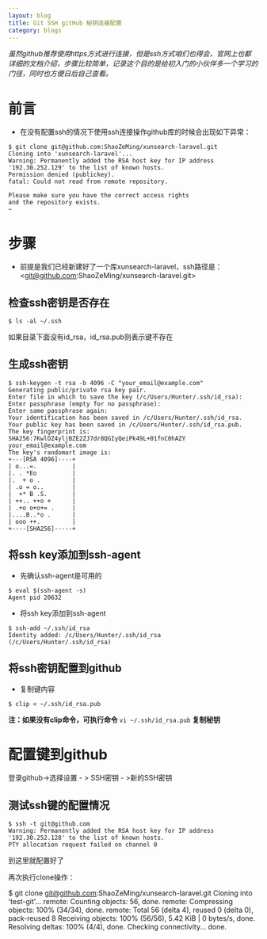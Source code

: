 ```yaml
---
layout: blog
title: Git SSH gitHub 秘钥连接配置
category: blogs
---
```


*虽然github推荐使用https方式进行连接，但是ssh方式咱们也得会，官网上也都详细的文档介绍，步骤比较简单，记录这个目的是给初入门的小伙伴多一个学习的门径，同时也方便日后自己查看。*

# 前言

- 在没有配置ssh的情况下使用ssh连接操作github库的时候会出现如下异常：

```
$ git clone git@github.com:ShaoZeMing/xunsearch-laravel.git
Cloning into 'xunsearch-laravel'...
Warning: Permanently added the RSA host key for IP address '192.30.252.129' to the list of known hosts.
Permission denied (publickey).
fatal: Could not read from remote repository.

Please make sure you have the correct access rights
and the repository exists.
~
```
# 步骤

- 前提是我们已经新建好了一个库xunsearch-laravel，ssh路径是：<git@github.com:ShaoZeMing/xunsearch-laravel.git>

## 检查ssh密钥是否存在

```
$ ls -al ~/.ssh
```
如果目录下面没有id_rsa，id_rsa.pub则表示键不存在

## 生成ssh密钥

```
$ ssh-keygen -t rsa -b 4096 -C "your_email@example.com"
Generating public/private rsa key pair.
Enter file in which to save the key (/c/Users/Hunter/.ssh/id_rsa):
Enter passphrase (empty for no passphrase):
Enter same passphrase again:
Your identification has been saved in /c/Users/Hunter/.ssh/id_rsa.
Your public key has been saved in /c/Users/Hunter/.ssh/id_rsa.pub.
The key fingerprint is:
SHA256:7KwlOZ4yljBZE2ZJ7dr8QGIyQeiPk49L+01fnC0hAZY your_email@example.com
The key's randomart image is:
+---[RSA 4096]----+
| o...=.          |
|. . *Eo          |
|.  + o .         |
| .o = o..        |
|  +* B .S.       |
| ++.. ++o +      |
| .+o o+o+= .     |
|....B..*o .      |
| ooo ++.         |
+----[SHA256]-----+
```

## 将ssh key添加到ssh-agent

- 先确认ssh-agent是可用的

```
$ eval $(ssh-agent -s)
Agent pid 20632
```

- 将ssh key添加到ssh-agent

```
$ ssh-add ~/.ssh/id_rsa
Identity added: /c/Users/Hunter/.ssh/id_rsa (/c/Users/Hunter/.ssh/id_rsa)
```

## 将ssh密钥配置到github

- 复制键内容

```
$ clip < ~/.ssh/id_rsa.pub
```
**注：如果没有clip命令，可执行命令** `vi ~/.ssh/id_rsa.pub` **复制秘钥**

# 配置键到github
登录github->选择设置 - > SSH密钥 - >新的SSH密钥

## 测试ssh键的配置情况

```
$ ssh -t git@github.com
Warning: Permanently added the RSA host key for IP address '192.30.252.128' to the list of known hosts.
PTY allocation request failed on channel 0
```
到这里就配置好了

再次执行clone操作：

$ git clone git@github.com:ShaoZeMing/xunsearch-laravel.git
Cloning into 'test-git'...
remote: Counting objects: 56, done.
remote: Compressing objects: 100% (34/34), done.
remote: Total 56 (delta 4), reused 0 (delta 0), pack-reused 8
Receiving objects: 100% (56/56), 5.42 KiB | 0 bytes/s, done.
Resolving deltas: 100% (4/4), done.
Checking connectivity... done.
